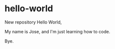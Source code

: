 # hello-world
New repository
Hello World,

My name is Jose, and I'm just learning how to code.

Bye.
